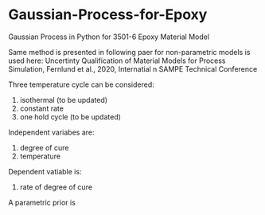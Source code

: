 # Gaussian-Process-for-Epoxy
Gaussian Process in Python for 3501-6 Epoxy Material Model

Same method is presented in following paer for non-parametric models is used here:
Uncertinty Qualification of Material Models for Process Simulation, Fernlund et al., 2020, Internatial n SAMPE Technical Conference

Three temperature cycle can be considered: 
  
1. isothermal (to be updated)
2. constant rate 
3. one hold cycle (to be updated)

Independent variabes are: 

1. degree of cure
2. temperature

Dependent vatiable is:
1. rate of degree of cure

A parametric prior is 
